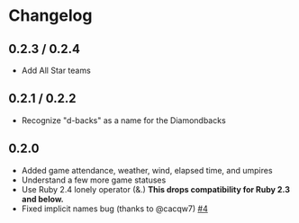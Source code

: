 # Changelog

## 0.2.3 / 0.2.4

* Add All Star teams

## 0.2.1 / 0.2.2

* Recognize "d-backs" as a name for the Diamondbacks

## 0.2.0

* Added game attendance, weather, wind, elapsed time, and umpires
* Understand a few more game statuses
* Use Ruby 2.4 lonely operator (&.) **This drops compatibility for Ruby 2.3 and below.**
* Fixed implicit names bug (thanks to @cacqw7) [#4](https://github.com/Fustrate/mlb_gameday/pull/4)
